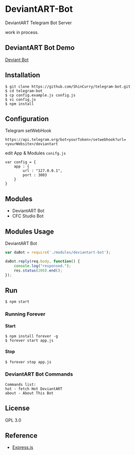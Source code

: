 # DeviantART-Bot

DeviantART Telegram Bot Server

work in process.

## DeviantART Bot Demo

[Deviant Bot](https://telegram.me/deviant_art_bot)

## Installation

```
$ git clone https://github.com/ShinCurry/telegram-bot.git
$ cd telegram-bot
$ cp config.example.js config.js
$ vi config.js
$ npm install
```

## Configuration

Telegram setWebHook

```
https://api.telegram.org/bot<yourToken>/setwebhook?url=<yourWebsite>/deviantart
```

edit App & Modules `conifg.js`

```
var config = {
	app : {
		url : "127.0.0.1",
		port : 3003
	}
}
```



## Modules

* DeviantART Bot
* CFC Studio Bot

## Modules Usage

DeviantART Bot

``` Javascript
var daBot = require('./modules/deviantart-bot');

daBot.reply(req.body, function() {
    console.log("responsed.");
    res.status(200).end();
});
```


## Run

```
$ npm start
```

### Running  Forever
#### Start

```
$ npm install forever -g
$ forever start app.js
```
#### Stop

```
$ forever stop app.js
```

### DeviantART Bot Commands

```
Commands list:
hot - fetch Hot DeviantART
about - About This Bot
```

## License

GPL 3.0

## Reference

* [Express.js](http://expressjs.com)
